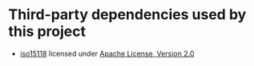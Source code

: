 # Third-party dependencies used by this project

- [iso15118](https://github.com/EcoG-io/iso15118) licensed under [Apache License, Version 2.0](https://opensource.org/license/apache-2-0)
